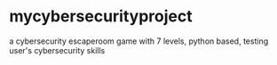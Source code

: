 # mycybersecurityproject
a cybersecurity escaperoom game with 7 levels, python based, testing user's cybersecurity skills
